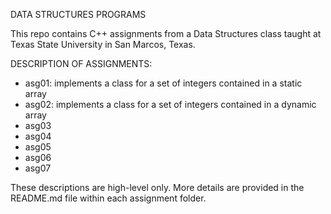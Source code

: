 DATA STRUCTURES PROGRAMS

This repo contains C++ assignments from a Data Structures class taught at Texas State University in San Marcos, Texas.

DESCRIPTION OF ASSIGNMENTS:
- asg01: implements a class for a set of integers contained in a static array
- asg02: implements a class for a set of integers contained in a dynamic array
- asg03
- asg04
- asg05
- asg06
- asg07

These descriptions are high-level only. More details are provided in the README.md file within each assignment folder. 
